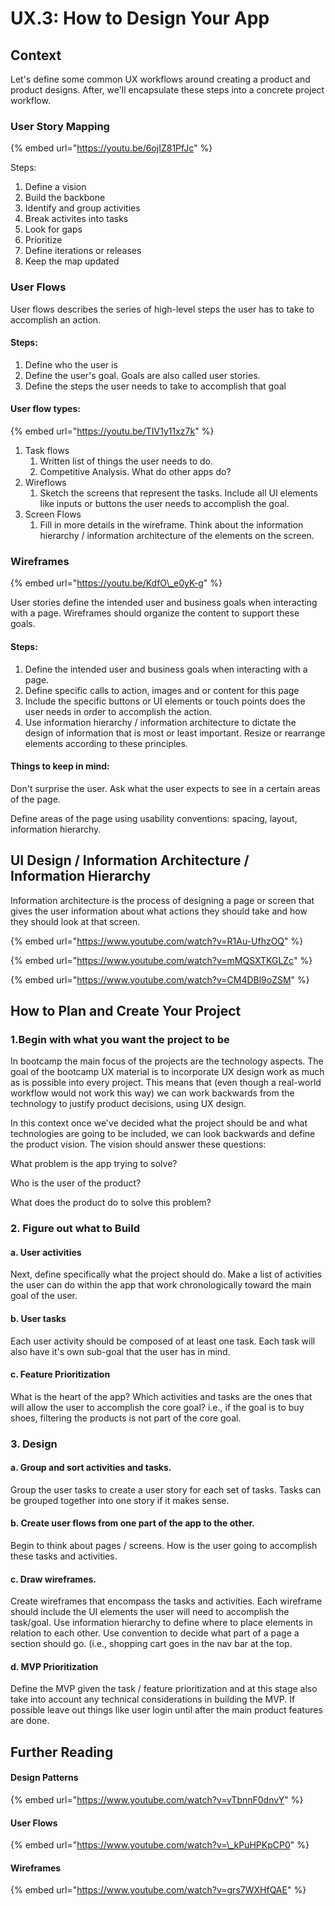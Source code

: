 # UX.3: How to Design Your App

## Context

Let's define some common UX workflows around creating a product and product designs. After, we'll encapsulate these steps into a concrete project workflow. 

### User Story Mapping

{% embed url="https://youtu.be/6ojIZ81PfJc" %}

Steps:

1. Define a vision
2. Build the backbone
3. Identify and group activities
4. Break activites into tasks
5. Look for gaps
6. Prioritize
7. Define iterations or releases
8. Keep the map updated

### User Flows

User flows describes the series of high-level steps the user has to take to accomplish an action.

#### Steps:

1. Define who the user is
2. Define the user's goal. Goals are also called user stories.
3. Define the steps the user needs to take to accomplish that goal

#### User flow types:

{% embed url="https://youtu.be/TIV1y11xz7k" %}

1. Task flows
   1. Written list of things the user needs to do.
   2. Competitive Analysis. What do other apps do?
2. Wireflows
   1. Sketch the screens that represent the tasks. Include all  UI elements like inputs or buttons the user needs to accomplish the goal.
3. Screen Flows
   1. Fill in more details in the wireframe. Think about the information hierarchy / information architecture of the elements on the screen. 

### Wireframes

{% embed url="https://youtu.be/KdfO\_e0yK-g" %}

User stories define the intended user and business goals when interacting with a page. Wireframes should organize the content to support these goals.

#### Steps:

1. Define the intended user and business goals when interacting with a page.
2. Define specific calls to action, images and or content for this page
3. Include the specific buttons or UI elements or touch points does the user needs in order to accomplish the action.
4. Use information hierarchy / information architecture to dictate the design of information that is most or least important. Resize or rearrange elements according to these principles.

#### Things to keep in mind:

Don't surprise the user. Ask what the user expects to see in a certain areas of the page.

Define areas of the page using usability conventions: spacing, layout, information hierarchy. 

## UI Design / Information Architecture / Information Hierarchy

Information architecture is the process of designing a page or screen that gives the user information about what actions they should take and how they should look at that screen.

{% embed url="https://www.youtube.com/watch?v=R1Au-UfhzOQ" %}

{% embed url="https://www.youtube.com/watch?v=mMQSXTKGLZc" %}

{% embed url="https://www.youtube.com/watch?v=CM4DBl9oZSM" %}

## How to Plan and Create Your Project

### **1.Begin with what you want the project to be**

In bootcamp the main focus of the projects are the technology aspects. The goal of the bootcamp UX material is to incorporate UX design work as much as is possible into every project. This means that \(even though a real-world workflow would not work this way\) we can work backwards from the technology to justify product decisions, using UX design.

In this context once we've decided what the project should be and what technologies are going to be included, we can look backwards and define the product vision. The vision should answer these questions:

What problem is the app trying to solve?

Who is the user of the product?

What does the product do to solve this problem?

### 2. Figure out what to Build

#### a. User activities

Next, define specifically what the project should do. Make a list of activities the user can do within the app that work chronologically toward the main goal of the user.

#### b. User tasks

Each user activity should be composed of at least one task. Each task will also have it's own sub-goal that the user has in mind.

#### c. Feature Prioritization

What is the heart of the app? Which activities and tasks are the ones that will allow the user to accomplish the core goal? i.e., if the goal is to buy shoes, filtering the products is not part of the core goal.

### 3. Design

#### a. Group and sort activities and tasks.

Group the user tasks to create a user story for each set of tasks. Tasks can be grouped together into one story if it makes sense.

#### b. Create user flows from one part of the app to the other.

Begin to think about pages / screens. How is the user going to accomplish these tasks and activities.

#### c. Draw wireframes.

Create wireframes that encompass the tasks and activities. Each wireframe should include the UI elements the user will need to accomplish the task/goal. Use information hierarchy to define where to place elements in relation to each other. Use convention to decide what part of a page a section should go. \(i.e., shopping cart goes in the nav bar at the top.

#### d. MVP Prioritization

Define the MVP given the task / feature prioritization and at this stage also take into account any technical considerations in building the MVP. If possible leave out things like user login until after the main product features are done.

## Further Reading 

#### Design Patterns

{% embed url="https://www.youtube.com/watch?v=vTbnnF0dnvY" %}

#### User Flows

{% embed url="https://www.youtube.com/watch?v=\_kPuHPKpCP0" %}

#### Wireframes

{% embed url="https://www.youtube.com/watch?v=grs7WXHfQAE" %}

